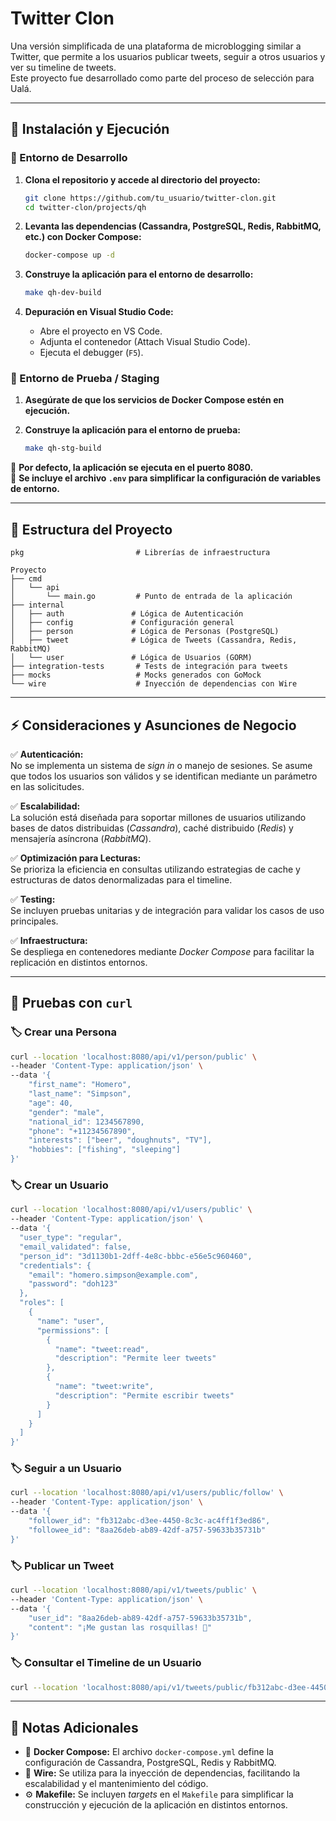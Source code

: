 # Twitter Clon

Una versión simplificada de una plataforma de microblogging similar a Twitter, que permite a los usuarios publicar tweets, seguir a otros usuarios y ver su timeline de tweets.  
Este proyecto fue desarrollado como parte del proceso de selección para Ualá.

---

## 📌 Instalación y Ejecución

### 🔹 Entorno de Desarrollo

1. **Clona el repositorio y accede al directorio del proyecto:**
   ```bash
   git clone https://github.com/tu_usuario/twitter-clon.git
   cd twitter-clon/projects/qh
   ```

2. **Levanta las dependencias (Cassandra, PostgreSQL, Redis, RabbitMQ, etc.) con Docker Compose:**
   ```bash
   docker-compose up -d
   ```

3. **Construye la aplicación para el entorno de desarrollo:**
   ```bash
   make qh-dev-build
   ```

4. **Depuración en Visual Studio Code:**
   - Abre el proyecto en VS Code.
   - Adjunta el contenedor (Attach Visual Studio Code).
   - Ejecuta el debugger (`F5`).

### 🔹 Entorno de Prueba / Staging

1. **Asegúrate de que los servicios de Docker Compose estén en ejecución.**

2. **Construye la aplicación para el entorno de prueba:**
   ```bash
   make qh-stg-build
   ```

📍 **Por defecto, la aplicación se ejecuta en el puerto 8080.**  
📍 **Se incluye el archivo `.env` para simplificar la configuración de variables de entorno.**

---

## 📂 Estructura del Proyecto

```
pkg                         # Librerías de infraestructura

Proyecto
├── cmd
│   └── api
│       └── main.go         # Punto de entrada de la aplicación
├── internal
│   ├── auth               # Lógica de Autenticación
│   ├── config             # Configuración general
│   ├── person             # Lógica de Personas (PostgreSQL)
│   ├── tweet              # Lógica de Tweets (Cassandra, Redis, RabbitMQ)
│   └── user               # Lógica de Usuarios (GORM)
├── integration-tests       # Tests de integración para tweets
├── mocks                   # Mocks generados con GoMock
└── wire                    # Inyección de dependencias con Wire
```

---

## ⚡ Consideraciones y Asunciones de Negocio

✅ **Autenticación:**  
No se implementa un sistema de *sign in* o manejo de sesiones. Se asume que todos los usuarios son válidos y se identifican mediante un parámetro en las solicitudes.

✅ **Escalabilidad:**  
La solución está diseñada para soportar millones de usuarios utilizando bases de datos distribuidas (*Cassandra*), caché distribuido (*Redis*) y mensajería asíncrona (*RabbitMQ*).

✅ **Optimización para Lecturas:**  
Se prioriza la eficiencia en consultas utilizando estrategias de cache y estructuras de datos denormalizadas para el timeline.

✅ **Testing:**  
Se incluyen pruebas unitarias y de integración para validar los casos de uso principales.

✅ **Infraestructura:**  
Se despliega en contenedores mediante *Docker Compose* para facilitar la replicación en distintos entornos.

---

## 🚀 Pruebas con `curl`

### 🏷️ Crear una Persona
```bash
curl --location 'localhost:8080/api/v1/person/public' \
--header 'Content-Type: application/json' \
--data '{
    "first_name": "Homero",
    "last_name": "Simpson",
    "age": 40,
    "gender": "male",
    "national_id": 1234567890,
    "phone": "+11234567890",
    "interests": ["beer", "doughnuts", "TV"],
    "hobbies": ["fishing", "sleeping"]
}'
```

### 🏷️ Crear un Usuario
```bash
curl --location 'localhost:8080/api/v1/users/public' \
--header 'Content-Type: application/json' \
--data '{
  "user_type": "regular",
  "email_validated": false,
  "person_id": "3d1130b1-2dff-4e8c-bbbc-e56e5c960460",
  "credentials": {
    "email": "homero.simpson@example.com",
    "password": "doh123"
  },
  "roles": [
    {
      "name": "user",
      "permissions": [
        {
          "name": "tweet:read",
          "description": "Permite leer tweets"
        },
        {
          "name": "tweet:write",
          "description": "Permite escribir tweets"
        }
      ]
    }
  ]
}'
```

### 🏷️ Seguir a un Usuario
```bash
curl --location 'localhost:8080/api/v1/users/public/follow' \
--header 'Content-Type: application/json' \
--data '{
    "follower_id": "fb312abc-d3ee-4450-8c3c-ac4ff1f3ed86",
    "followee_id": "8aa26deb-ab89-42df-a757-59633b35731b"
}'
```

### 🏷️ Publicar un Tweet
```bash
curl --location 'localhost:8080/api/v1/tweets/public' \
--header 'Content-Type: application/json' \
--data '{
    "user_id": "8aa26deb-ab89-42df-a757-59633b35731b",
    "content": "¡Me gustan las rosquillas! 🍩"
}'
```

### 🏷️ Consultar el Timeline de un Usuario
```bash
curl --location 'localhost:8080/api/v1/tweets/public/fb312abc-d3ee-4450-8c3c-ac4ff1f3ed86/timeline'
```

---

## 📌 Notas Adicionales

- 🐳 **Docker Compose:** El archivo `docker-compose.yml` define la configuración de Cassandra, PostgreSQL, Redis y RabbitMQ.
- 🔗 **Wire:** Se utiliza para la inyección de dependencias, facilitando la escalabilidad y el mantenimiento del código.
- ⚙️ **Makefile:** Se incluyen *targets* en el `Makefile` para simplificar la construcción y ejecución de la aplicación en distintos entornos.
